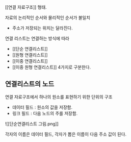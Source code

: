 [[연결 자료구조]] 형태.

자료의 논리적인 순서와 물리적인 순서가 불일치
- 주소가 저장되는 위치는 달라진다.

연결 리스트는 연결하는 방식에 따라
- [[단순 연결리스트]]
- [[원형 연결리스트]]
- [[이중 연결리스트]]
- [[이중 원형 연결리스트]]
4가지로 구분한다.

## 연결리스트의 노드
연결 자료구조에서 하나의 원소를 표현하기 위한 단위의 구조

- 데이터 필드 : 원소의 값을 저장함.
- 링크 필드 : 다음 노드의 주를 저장함. 

![[단순연결리스트 그림.png]]

각자의 이름은 데이터 필드, 각자가 뽑은 이름이 다음 주소 값이  된다.
